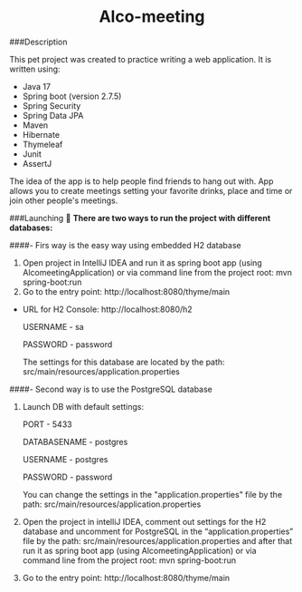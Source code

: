 # <div align="center">Alco-meeting</div> 

###Description

This pet project was created to practice writing a web application. It is written using:
 - Java 17
 - Spring boot (version 2.7.5)
 - Spring Security
 - Spring Data JPA
 - Maven
 - Hibernate
 - Thymeleaf
 - Junit
 - AssertJ

The idea of the app is to help people find friends to hang out with. App allows you to create meetings setting your favorite drinks, place and time or join other people's meetings.


###Launching 🔌
**There are two ways to run the project with different databases:**

####- Firs way is the easy way using embedded H2 database

   1. Open project in IntelliJ IDEA and run it as spring boot app (using AlcomeetingApplication) or via command line from the project root: mvn spring-boot:run
   2. Go to the entry point: http://localhost:8080/thyme/main

 - URL for H2 Console: http://localhost:8080/h2
            
   USERNAME - sa

   PASSWORD - password

   The settings for this database are located by the path: src/main/resources/application.properties


####- Second way is to use the PostgreSQL database

   
   1. Launch DB with default settings:

      PORT - 5433
      
      DATABASENAME - postgres
    
      USERNAME - postgres
   
      PASSWORD - password
   
      You can change the settings in the "application.properties" file by the path: src/main/resources/application.properties
   
   2. Open the project in intelliJ IDEA, comment out settings for the H2 database and uncomment for PostgreSQL in the
      “application.properties” file by the path: src/main/resources/application.properties and after that run it 
      as spring boot app (using AlcomeetingApplication) or via command line from the project root: mvn spring-boot:run

   3. Go to the entry point: http://localhost:8080/thyme/main




